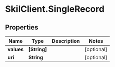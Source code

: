 # SkilClient.SingleRecord

## Properties

Name | Type | Description | Notes
------------ | ------------- | ------------- | -------------
**values** | **[String]** |  | [optional] 
**uri** | **String** |  | [optional] 


